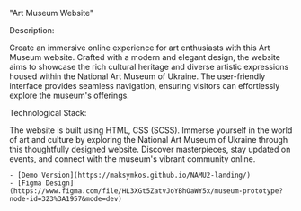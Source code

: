 "Art Museum Website"

Description:

Create an immersive online experience for art enthusiasts with this Art Museum website. Crafted with a modern and elegant design, the website aims to showcase the rich cultural heritage and diverse artistic expressions housed within the National Art Museum of Ukraine. The user-friendly interface provides seamless navigation, ensuring visitors can effortlessly explore the museum's offerings.

Technological Stack:

The website is built using HTML, CSS (SCSS). Immerse yourself in the world of art and culture by exploring the National Art Museum of Ukraine through this thoughtfully designed website. Discover masterpieces, stay updated on events, and connect with the museum's vibrant community online.

    - [Demo Version](https://maksymkos.github.io/NAMU2-landing/)
    - [Figma Design](https://www.figma.com/file/HL3XGt5ZatvJoYBhOaWY5x/museum-prototype?node-id=323%3A1957&mode=dev)
